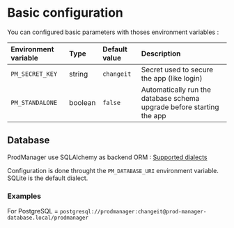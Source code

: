 # Basic configuration

You can configured basic parameters with thoses environment variables :

| Environment variable | Type | Default value | Description |
|:---------------------|:-----|:--------------|:------------|
| `PM_SECRET_KEY` | string  | `changeit` | Secret used to secure the app (like login) |
| `PM_STANDALONE` | boolean | `false`    | Automatically run the database schema upgrade before starting the app |

## Database

ProdManager use SQLAlchemy as backend ORM : [Supported dialects][sqlalchemy-dialects]

Configuration is done throught the `PM_DATABASE_URI` environment variable. SQLite is the default dialect.

### Examples

For PostgreSQL = `postgresql://prodmanager:changeit@prod-manager-database.local/prodmanager`

<!-- Links -->
[sqlalchemy]: https://sqlalchemy.org
[sqlalchemy-dialects]: https://docs.sqlalchemy.org/en/20/dialects/index.html